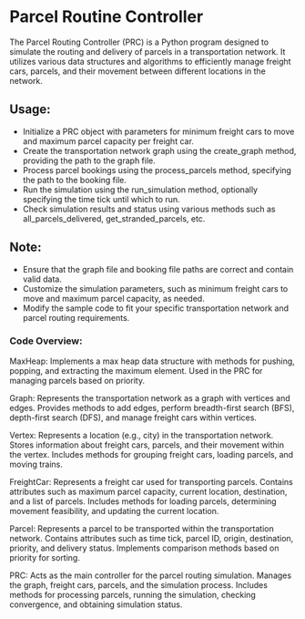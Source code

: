 # Parcel Routine Controller

The Parcel Routing Controller (PRC) is a Python program designed to simulate the routing and delivery of parcels in a transportation network. It utilizes various data structures and algorithms to efficiently manage freight cars, parcels, and their movement between different locations in the network.

## Usage:

- Initialize a PRC object with parameters for minimum freight cars to move and maximum parcel capacity per freight car.
- Create the transportation network graph using the create_graph method, providing the path to the graph file.
- Process parcel bookings using the process_parcels method, specifying the path to the booking file.
- Run the simulation using the run_simulation method, optionally specifying the time tick until which to run.
- Check simulation results and status using various methods such as all_parcels_delivered, get_stranded_parcels, etc.

## Note:

- Ensure that the graph file and booking file paths are correct and contain valid data.
- Customize the simulation parameters, such as minimum freight cars to move and maximum parcel capacity, as needed.
- Modify the sample code to fit your specific transportation network and parcel routing requirements.






### Code Overview:

MaxHeap:
Implements a max heap data structure with methods for pushing, popping, and extracting the maximum element.
Used in the PRC for managing parcels based on priority.

Graph:
Represents the transportation network as a graph with vertices and edges.
Provides methods to add edges, perform breadth-first search (BFS), depth-first search (DFS), and manage freight cars within vertices.

Vertex:
Represents a location (e.g., city) in the transportation network.
Stores information about freight cars, parcels, and their movement within the vertex.
Includes methods for grouping freight cars, loading parcels, and moving trains.

FreightCar:
Represents a freight car used for transporting parcels.
Contains attributes such as maximum parcel capacity, current location, destination, and a list of parcels.
Includes methods for loading parcels, determining movement feasibility, and updating the current location.

Parcel:
Represents a parcel to be transported within the transportation network.
Contains attributes such as time tick, parcel ID, origin, destination, priority, and delivery status.
Implements comparison methods based on priority for sorting.

PRC:
Acts as the main controller for the parcel routing simulation.
Manages the graph, freight cars, parcels, and the simulation process.
Includes methods for processing parcels, running the simulation, checking convergence, and obtaining simulation status.
